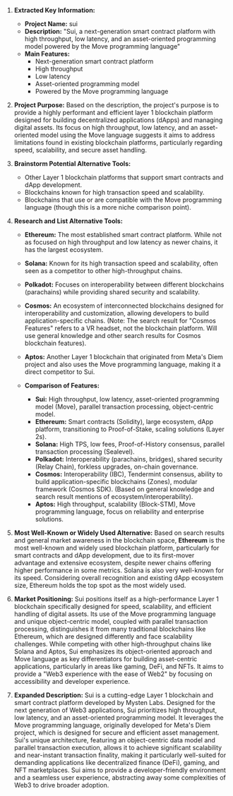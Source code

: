 1.  **Extracted Key Information:**
    *   **Project Name:** sui
    *   **Description:** "Sui, a next-generation smart contract platform with high throughput, low latency, and an asset-oriented programming model powered by the Move programming language"
    *   **Main Features:**
        *   Next-generation smart contract platform
        *   High throughput
        *   Low latency
        *   Asset-oriented programming model
        *   Powered by the Move programming language

2.  **Project Purpose:** Based on the description, the project's purpose is to provide a highly performant and efficient layer 1 blockchain platform designed for building decentralized applications (dApps) and managing digital assets. Its focus on high throughput, low latency, and an asset-oriented model using the Move language suggests it aims to address limitations found in existing blockchain platforms, particularly regarding speed, scalability, and secure asset handling.

3.  **Brainstorm Potential Alternative Tools:**
    *   Other Layer 1 blockchain platforms that support smart contracts and dApp development.
    *   Blockchains known for high transaction speed and scalability.
    *   Blockchains that use or are compatible with the Move programming language (though this is a more niche comparison point).

4.  **Research and List Alternative Tools:**

    *   **Ethereum:** The most established smart contract platform. While not as focused on high throughput and low latency as newer chains, it has the largest ecosystem.
    *   **Solana:** Known for its high transaction speed and scalability, often seen as a competitor to other high-throughput chains.
    *   **Polkadot:** Focuses on interoperability between different blockchains (parachains) while providing shared security and scalability.
    *   **Cosmos:** An ecosystem of interconnected blockchains designed for interoperability and customization, allowing developers to build application-specific chains. (Note: The search result for "Cosmos Features" refers to a VR headset, not the blockchain platform. Will use general knowledge and other search results for Cosmos blockchain features).
    *   **Aptos:** Another Layer 1 blockchain that originated from Meta's Diem project and also uses the Move programming language, making it a direct competitor to Sui.

    *   **Comparison of Features:**

        *   **Sui:** High throughput, low latency, asset-oriented programming model (Move), parallel transaction processing, object-centric model.
        *   **Ethereum:** Smart contracts (Solidity), large ecosystem, dApp platform, transitioning to Proof-of-Stake, scaling solutions (Layer 2s).
        *   **Solana:** High TPS, low fees, Proof-of-History consensus, parallel transaction processing (Sealevel).
        *   **Polkadot:** Interoperability (parachains, bridges), shared security (Relay Chain), forkless upgrades, on-chain governance.
        *   **Cosmos:** Interoperability (IBC), Tendermint consensus, ability to build application-specific blockchains (Zones), modular framework (Cosmos SDK). (Based on general knowledge and search result mentions of ecosystem/interoperability).
        *   **Aptos:** High throughput, scalability (Block-STM), Move programming language, focus on reliability and enterprise solutions.

5.  **Most Well-Known or Widely Used Alternative:**
    Based on search results and general market awareness in the blockchain space, **Ethereum** is the most well-known and widely used blockchain platform, particularly for smart contracts and dApp development, due to its first-mover advantage and extensive ecosystem, despite newer chains offering higher performance in some metrics. Solana is also very well-known for its speed. Considering overall recognition and existing dApp ecosystem size, Ethereum holds the top spot as the most widely used.

6.  **Market Positioning:**
    Sui positions itself as a high-performance Layer 1 blockchain specifically designed for speed, scalability, and efficient handling of digital assets. Its use of the Move programming language and unique object-centric model, coupled with parallel transaction processing, distinguishes it from many traditional blockchains like Ethereum, which are designed differently and face scalability challenges. While competing with other high-throughput chains like Solana and Aptos, Sui emphasizes its object-oriented approach and Move language as key differentiators for building asset-centric applications, particularly in areas like gaming, DeFi, and NFTs. It aims to provide a "Web3 experience with the ease of Web2" by focusing on accessibility and developer experience.

7.  **Expanded Description:**
    Sui is a cutting-edge Layer 1 blockchain and smart contract platform developed by Mysten Labs. Designed for the next generation of Web3 applications, Sui prioritizes high throughput, low latency, and an asset-oriented programming model. It leverages the Move programming language, originally developed for Meta's Diem project, which is designed for secure and efficient asset management. Sui's unique architecture, featuring an object-centric data model and parallel transaction execution, allows it to achieve significant scalability and near-instant transaction finality, making it particularly well-suited for demanding applications like decentralized finance (DeFi), gaming, and NFT marketplaces. Sui aims to provide a developer-friendly environment and a seamless user experience, abstracting away some complexities of Web3 to drive broader adoption.